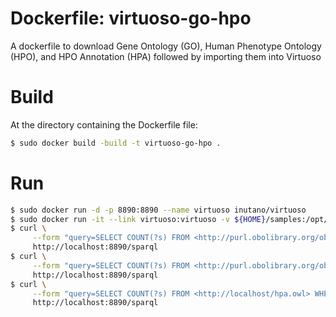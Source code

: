 # Dockerfile: virtuoso-go-hpo
A dockerfile to download Gene Ontology (GO), Human Phenotype Ontology (HPO), and HPO Annotation (HPA) followed by importing them into Virtuoso

# Build
At the directory containing the Dockerfile file:
```bash
$ sudo docker build -build -t virtuoso-go-hpo .
```

# Run
```bash
$ sudo docker run -d -p 8890:8890 --name virtuoso inutano/virtuoso
$ sudo docker run -it --link virtuoso:virtuoso -v ${HOME}/samples:/opt/Ontologies/samples virtuoso-go-hpo
$ curl \
     --form "query=SELECT COUNT(?s) FROM <http://purl.obolibrary.org/obo/go/go.owl> WHERE { ?s ?p ?o . }" \
     http://localhost:8890/sparql
$ curl \
     --form "query=SELECT COUNT(?s) FROM <http://purl.obolibrary.org/obo/hp.owl> WHERE { ?s ?p ?o . }" \
     http://localhost:8890/sparql
$ curl \
     --form "query=SELECT COUNT(?s) FROM <http://localhost/hpa.owl> WHERE { ?s ?p ?o . }" \
     http://localhost:8890/sparql
```
